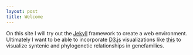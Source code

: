 ```yaml
---
layout: post
title: Welcome
---
```

On this site I will try out the [Jekyll](http://jekyllrb.com) framework to create a web environment. Ultimately I want to be able to incorporate [D3.js](http://d3js.org) visualizations like [this](http://jsfiddle.net/holmrenser/pvxegnrn) to visualize syntenic and phylogenetic relationships in genefamilies.
